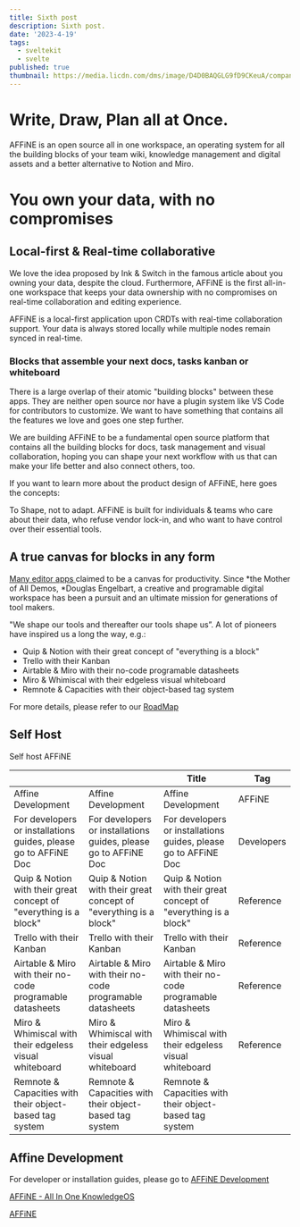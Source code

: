 ```yaml
---
title: Sixth post
description: Sixth post.
date: '2023-4-19'
tags:
  - sveltekit
  - svelte
published: true
thumbnail: https://media.licdn.com/dms/image/D4D0BAQGLG9fD9CKeuA/company-logo_200_200/0/1686144597460/twinversetech_logo?e=1729728000&v=beta&t=VllpZqAxl_sxCySQHgzlu-TBI4EceRfhAJgIWuV_ohs
---
```


# Write, Draw, Plan all at Once.

AFFiNE is an open source all in one workspace, an operating system for all the building blocks of your team wiki, knowledge management and digital assets and a better alternative to Notion and Miro.

# You own your data, with no compromises

## Local-first & Real-time collaborative

We love the idea proposed by Ink & Switch in the famous article about you owning your data, despite the cloud. Furthermore, AFFiNE is the first all-in-one workspace that keeps your data ownership with no compromises on real-time collaboration and editing experience.

AFFiNE is a local-first application upon CRDTs with real-time collaboration support. Your data is always stored locally while multiple nodes remain synced in real-time.

### Blocks that assemble your next docs, tasks kanban or whiteboard

There is a large overlap of their atomic "building blocks" between these apps. They are neither open source nor have a plugin system like VS Code for contributors to customize. We want to have something that contains all the features we love and goes one step further.

We are building AFFiNE to be a fundamental open source platform that contains all the building blocks for docs, task management and visual collaboration, hoping you can shape your next workflow with us that can make your life better and also connect others, too.

If you want to learn more about the product design of AFFiNE, here goes the concepts:

To Shape, not to adapt. AFFiNE is built for individuals & teams who care about their data, who refuse vendor lock-in, and who want to have control over their essential tools.

## A true canvas for blocks in any form

[Many editor apps ](http://notion.so)claimed to be a canvas for productivity. Since *the Mother of All Demos, *Douglas Engelbart, a creative and programable digital workspace has been a pursuit and an ultimate mission for generations of tool makers.

"We shape our tools and thereafter our tools shape us”. A lot of pioneers have inspired us a long the way, e.g.:

- Quip & Notion with their great concept of "everything is a block"
- Trello with their Kanban
- Airtable & Miro with their no-code programable datasheets
- Miro & Whimiscal with their edgeless visual whiteboard
- Remnote & Capacities with their object-based tag system

For more details, please refer to our [RoadMap](https://docs.affine.pro/docs/core-concepts/roadmap)

## Self Host

Self host AFFiNE

|                                                                   |                                                                   | Title                                                             | Tag        |
| ----------------------------------------------------------------- | ----------------------------------------------------------------- | ----------------------------------------------------------------- | ---------- |
| Affine Development                                                | Affine Development                                                | Affine Development                                                | AFFiNE     |
| For developers or installations guides, please go to AFFiNE Doc   | For developers or installations guides, please go to AFFiNE Doc   | For developers or installations guides, please go to AFFiNE Doc   | Developers |
| Quip & Notion with their great concept of "everything is a block" | Quip & Notion with their great concept of "everything is a block" | Quip & Notion with their great concept of "everything is a block" | Reference  |
| Trello with their Kanban                                          | Trello with their Kanban                                          | Trello with their Kanban                                          | Reference  |
| Airtable & Miro with their no-code programable datasheets         | Airtable & Miro with their no-code programable datasheets         | Airtable & Miro with their no-code programable datasheets         | Reference  |
| Miro & Whimiscal with their edgeless visual whiteboard            | Miro & Whimiscal with their edgeless visual whiteboard            | Miro & Whimiscal with their edgeless visual whiteboard            | Reference  |
| Remnote & Capacities with their object-based tag system           | Remnote & Capacities with their object-based tag system           | Remnote & Capacities with their object-based tag system           |            |

## Affine Development

For developer or installation guides, please go to [AFFiNE Development](https://docs.affine.pro/docs/development/quick-start)

[AFFiNE - All In One KnowledgeOS](https://affine.pro/)

[AFFiNE](https://www.youtube.com/@affinepro)
